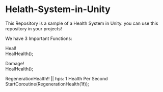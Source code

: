 # Helath-System-in-Unity
This Repository is a sample of a Health System in Unity. you can use this repository in your projects!

We have 3 Important Functions:

Heal! <br />
HealHealth();

Damage! <br />
HealHealth();

RegenerationHealth!! || hps: 1 Health Per Second <br />
StartCoroutine(RegenerationHealth(1f));
